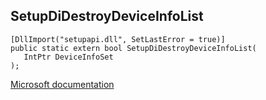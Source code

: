 ## SetupDiDestroyDeviceInfoList

```
[DllImport("setupapi.dll", SetLastError = true)]
public static extern bool SetupDiDestroyDeviceInfoList(
   IntPtr DeviceInfoSet
);
```

[Microsoft documentation](TODO)
